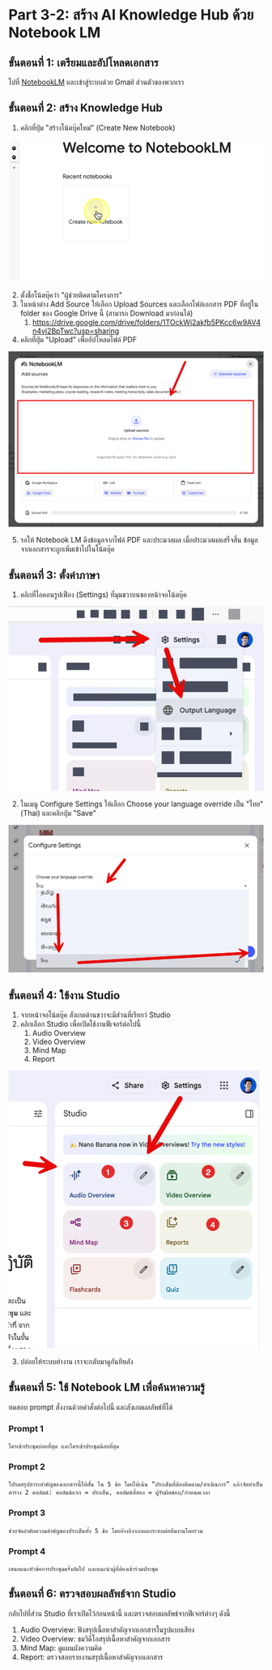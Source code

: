 
# Part 3-2: สร้าง AI Knowledge Hub ด้วย Notebook LM

## ขั้นตอนที่ 1: เตรียมและอัปโหลดเอกสาร
ไปที่ [NotebookLM](https://notebooklm.google.com/) และเข้าสู่ระบบด้วย Gmail ส่วนตัวของพวกเรา




## ขั้นตอนที่ 2: สร้าง Knowledge Hub

1. คลิกที่ปุ่ม "สร้างโน้ตบุ๊คใหม่" (Create New Notebook)

![alt text](Snagit_Step_Image001.png)

2. ตั้งชื่อโน้ตบุ๊คว่า "ผู้ช่วยติดตามโครงการ"
3. ในหน้าต่าง Add Source ให้เลือก Upload Sources และเลือกไฟล์เอกสาร PDF ที่อยู่ใน folder ของ Google Drive นี้ (สามารถ Download มาก่อนได้)
   1.  https://drive.google.com/drive/folders/1TOckWj2akfb5PKcc6w9AV4n4vj2BpTwc?usp=sharing 
4. คลิกที่ปุ่ม "Upload" เพื่ออัปโหลดไฟล์ PDF
   
![alt text](2025-10-26_15-47-58.png)

5. รอให้ Notebook LM ดึงข้อมูลจากไฟล์ PDF และประมวลผล เมื่อประมวลผลเสร็จสิ้น ข้อมูลจากเอกสารจะถูกเพิ่มเข้าไปในโน้ตบุ๊ค

## ขั้นตอนที่ 3: ตั้งค่าภาษา

1. คลิกที่ไอคอนรูปเฟือง (Settings) ที่มุมขวาบนของหน้าจอโน้ตบุ๊ค

![alt text](2025-10-26_16-04-44.png)

2. ในเมนู Configure Settings ให้เลือก Choose your language override เป็น "ไทย" (Thai) และคลิกปุ่ม "Save"

![alt text](2025-10-26_16-04-53.png)

## ขั้นตอนที่ 4: ใช้งาน Studio 

1. จากหน้าจอโน้ตบุ๊ค สังเกตด้านขวาจะมีส่วนที่เรียกว่ Studio 
2. คลิกเลือก Studio เพื่อเปิดใช้งานฟีเจอร์ต่อไปนี้
   1. Audio Overview
   2. Video Overview
   3. Mind Map
   4. Report

![alt text](2025-10-26_16-05-02.png)

3. ปล่อยให้ระบบทำงาน เราจะกลับมาดูกันทีหลัง

## ขั้นตอนที่ 5: ใช้ Notebook LM เพื่อค้นหาความรู้

ทดสอบ prompt สั่งงานด้วยคำสั่งต่อไปนี้ และสังเกตผลลัพธ์ที่ได้

### Prompt 1

```
ใครเข้าประชุมบ่อยที่สุด และใครเข้าประชุมน้อยที่สุด
```

### Prompt 2

```
โปรดสรุปสาระสำคัญของเอกสารนี้ให้สั้น ใน 5 ข้อ โดยให้เน้น “ประเด็นที่ต้องติดตาม/ดำเนินการ” แล้วจัดทำเป็นตาราง 2 คอลัมน์: คอลัมน์แรก = ประเด็น, คอลัมน์ที่สอง = ผู้รับผิดชอบ/กำหนดเวลา
```

### Prompt 3

```
ช่วยจัดลำดับความสำคัญของประเด็นทั้ง 5 ข้อ โดยอ้างอิงจากผลกระทบต่อทีมงานโดยรวม
```

### Prompt 4

```
เสนอแนะหัวข้อการประชุมครั้งถัดไป และแนะนำผู้ที่ต้องเข้าร่วมประชุม
```

## ขั้นตอนที่ 6: ตรวจสอบผลลัพธ์จาก Studio

กลับไปที่ส่วน Studio ที่เราเปิดไว้ก่อนหน้านี้ และตรวจสอบผลลัพธ์จากฟีเจอร์ต่างๆ ดังนี้
1. Audio Overview: ฟังสรุปเนื้อหาสำคัญจากเอกสารในรูปแบบเสียง
2. Video Overview: ชมวิดีโอสรุปเนื้อหาสำคัญจากเอกสาร
3. Mind Map: ดูแผนผังความคิด
4. Report: ตรวจสอบรายงานสรุปเนื้อหาสำคัญจากเอกสาร
